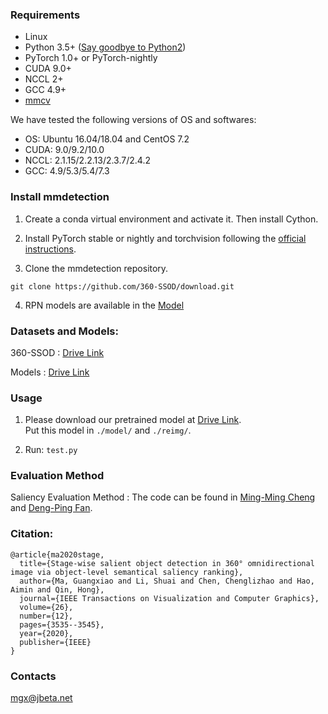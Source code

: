 
### Requirements

- Linux
- Python 3.5+ ([Say goodbye to Python2](https://python3statement.org/))
- PyTorch 1.0+ or PyTorch-nightly
- CUDA 9.0+
- NCCL 2+
- GCC 4.9+
- [mmcv](https://github.com/open-mmlab/mmcv)

We have tested the following versions of OS and softwares:

- OS: Ubuntu 16.04/18.04 and CentOS 7.2
- CUDA: 9.0/9.2/10.0
- NCCL: 2.1.15/2.2.13/2.3.7/2.4.2
- GCC: 4.9/5.3/5.4/7.3

### Install mmdetection

1. Create a conda virtual environment and activate it. Then install Cython.

2. Install PyTorch stable or nightly and torchvision following the [official instructions](https://pytorch.org/).

3. Clone the mmdetection repository.

```shell
git clone https://github.com/360-SSOD/download.git
```

4. RPN models are available in the [Model](https://github.com/NANSHANB/GARP/blob/master/MODEL_ZOO.md)

### Datasets and Models:

360-SSOD : [Drive Link](https://drive.google.com/file/d/1jTSAnok9nUbEO8FP9V2C70GztNdkWWGw/view?usp=sharing)

Models : [Drive Link](https://drive.google.com/file/d/1NSGToSjVXuteDxHV7ROj_pfpT8B_T0WO/view?usp=sharing) 


### Usage

1. Please download our pretrained model at [Drive Link](https://drive.google.com/file/d/1NSGToSjVXuteDxHV7ROj_pfpT8B_T0WO/view?usp=sharing).   
   Put this model in `./model/` and `./reimg/`.

2. Run:   `test.py`
    

### Evaluation Method

Saliency Evaluation Method : The code  can be found in [Ming-Ming Cheng](http://mmcheng.net) and [Deng-Ping Fan](http://dpfan.net/).

### Citation:

```
@article{ma2020stage,
  title={Stage-wise salient object detection in 360° omnidirectional image via object-level semantical saliency ranking},
  author={Ma, Guangxiao and Li, Shuai and Chen, Chenglizhao and Hao, Aimin and Qin, Hong},
  journal={IEEE Transactions on Visualization and Computer Graphics},
  volume={26},
  number={12},
  pages={3535--3545},
  year={2020},
  publisher={IEEE}
}
```

### Contacts
mgx@jbeta.net

